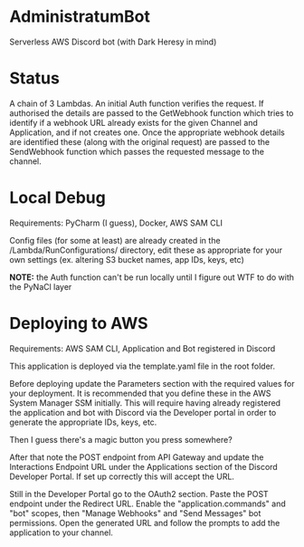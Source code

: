 # AdministratumBot
Serverless AWS Discord bot (with Dark Heresy in mind)

# Status
A chain of 3 Lambdas. An initial Auth function verifies the request. If authorised the details are passed to the GetWebhook function which tries to identify if a webhook URL already exists for the given Channel and Application, and if not creates one. Once the appropriate webhook details are identified these (along with the original request) are passed to the SendWebhook function which passes the requested message to the channel.

# Local Debug
Requirements: PyCharm (I guess), Docker, AWS SAM CLI

Config files (for some at least) are already created in the /Lambda/RunConfigurations/ directory, edit these as appropriate for your own settings (ex. altering S3 bucket names, app IDs, keys, etc)

**NOTE:** the Auth function can't be run locally until I figure out WTF to do with the PyNaCl layer

# Deploying to AWS
Requirements: AWS SAM CLI, Application and Bot registered in Discord

This application is deployed via the template.yaml file in the root folder. 

Before deploying update the Parameters section with the required values for your deployment. It is recommended that you define these in the AWS System Manager SSM initially. This will require having already registered the application and bot with Discord via the Developer portal in order to generate the appropriate IDs, keys, etc.

Then I guess there's a magic button you press somewhere? 

After that note the POST endpoint from API Gateway and update the Interactions Endpoint URL under the Applications section of the Discord Developer Portal. If set up correctly this will accept the URL.

Still in the Developer Portal go to the OAuth2 section. Paste the POST endpoint under the Redirect URL. Enable the "application.commands" and "bot" scopes, then "Manage Webhooks" and "Send Messages" bot permissions. Open the generated URL and follow the prompts to add the application to your channel.